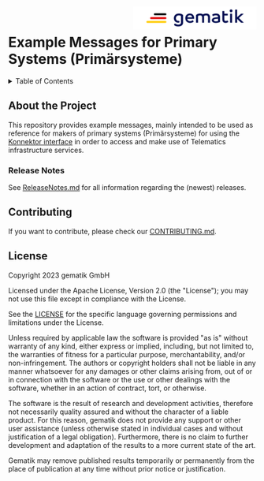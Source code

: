 <img align="right" width="250" height="47" src="images/Gematik_Logo_Flag_With_Background.png"/> <br/> 

# Example Messages for Primary Systems (Primärsysteme)

<details>
  <summary>Table of Contents</summary>
  <ol>
    <li>
      <a href="#about-the-project">About The Project</a>
       <ul>
        <li><a href="#release-notes">Release Notes</a></li>
      </ul>
	</li>
    <li><a href="#contributing">Contributing</a></li>
    <li><a href="#license">License</a></li>
  </ol>
</details>

## About the Project
This repository provides example messages, mainly intended to be used as reference for makers of primary systems (Primärsysteme) for using the [Konnektor interface](https://github.com/gematik/api-telematik) in order to access and make use of Telematics infrastructure services.


### Release Notes
See [ReleaseNotes.md](./ReleaseNotes.md) for all information regarding the (newest) releases.

## Contributing
If you want to contribute, please check our [CONTRIBUTING.md](./CONTRIBUTING.md). 

## License

Copyright 2023 gematik GmbH
 
Licensed under the Apache License, Version 2.0 (the "License"); you may not use this file except in compliance with the License.
 
See the [LICENSE](./LICENSE) for the specific language governing permissions and limitations under the License.
 
Unless required by applicable law the software is provided "as is" without warranty of any kind, either express or implied, including, but not limited to, the warranties of fitness for a particular purpose, merchantability, and/or non-infringement. The authors or copyright holders shall not be liable in any manner whatsoever for any damages or other claims arising from, out of or in connection with the software or the use or other dealings with the software, whether in an action of contract, tort, or otherwise.
 
The software is the result of research and development activities, therefore not necessarily quality assured and without the character of a liable product. For this reason, gematik does not provide any support or other user assistance (unless otherwise stated in individual cases and without justification of a legal obligation). Furthermore, there is no claim to further development and adaptation of the results to a more current state of the art.
 
Gematik may remove published results temporarily or permanently from the place of publication at any time without prior notice or justification.
